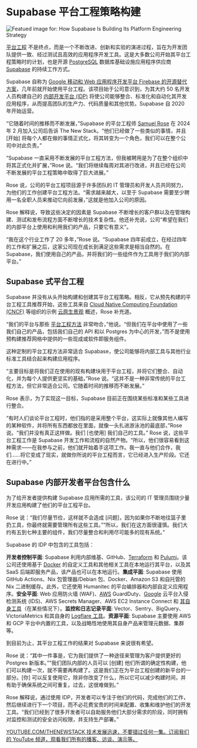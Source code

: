 # Supabase 平台工程策略构建

![Featued image for: How Supabase Is Building Its Platform Engineering Strategy](https://cdn.thenewstack.io/media/2024/08/44d188b4-wesley-tingey-7paifc4fohk-unsplash-1-1024x683.jpg)

[平台工程](https://thenewstack.io/platform-engineering/) 不是终点，而是一个不断改进、创新和实验的演进过程，旨在为开发团队提供一致、经过测试且高效的应用程序开发工具。这是大多数公司开始其平台工程策略时的计划，也是开源 [PostgreSQL](https://thenewstack.io/benchmarking-postgresql-vs-mongodb-for-genai/) 数据库基础设施应用程序供应商 [Supabase](https://supabase.com/) 的持续工作方式。

Supabase 自称为 [Google 移动和 Web 应用程序开发平台 Firebase 的开源替代方案](https://kinsta.com/blog/firebase-alternatives/)，几年前就开始使用平台工程。该项目始于公司意识到，为其大约 50 名开发人员构建自己的 [内部开发平台 (IDP)](https://thenewstack.io/internal-developer-platform-vs-internal-developer-portal-whats-up/) 将使公司能够整合、标准化和自动化其开发应用程序，从而提高团队的生产力、代码质量和其他优势。Supabase 自 2020 年开始运营。

“它随着时间的推移而不断发展，”Supabase 的平台工程师 [Samuel Rose](https://www.linkedin.com/in/samrose/) 在 2024 年 2 月加入公司后告诉 The New Stack。“他们已经做了一些类似的事情，并且 [开始] 将每个人都在做的事情正式化，将其转变为一个角色，我们可以在整个公司中对此负责。”

“Supabase 一直采用不断发展的平台工程方法，但我被聘用是为了在整个组织中将其正式化并扩展，”Rose 说。“我们将继续每周对其进行改进，并且已经在公司不断发展的平台工程策略中取得了巨大进展。”

Rose 说，公司的平台工程项目源于许多团队的 IT 管理员和开发人员共同努力，为他们的工作创建平台工程方法。“需求越来越大，以至于 Supabase 需要至少聘用一名全职人员来推动它向前发展，”这就是他加入公司的原因。

Rose 解释说，导致这些决定的因素是 Supabase 不断增长的客户群以及在管理构建、测试和发布流程方面不断增长的技术复杂性。他还补充说，公司“希望在我们的内部平台上使用和利用我们的产品，只要它有意义”。

“我在这个行业工作了 20 多年，”Rose 说。“Supabase 四年前成立，在经过四年的工作和扩展之后，这家公司现在成长到满足这些需求是相当自然的。在 Supabase，我们使用自己的产品，并将我们的一些组件作为工具用于我们的内部平台。”

## Supabase 式平台工程

Supabase 并没有从头开始构建和创建其平台工程策略。相反，它从预先构建的平台工程工具推荐开始，这些工具来自 [Cloud Native Computing Foundation (CNCF)](https://cncf.io/?utm_content=inline+mention) 等组织的示例 [云原生景观](https://landscape.cncf.io/?view-mode=grid) 概述，Rose 补充道。

“我们的平台与那些 [平台工程方法](https://thenewstack.io/platform-engineering-it-is-all-about-the-tooling/) 非常吻合，”他说。“但我们在平台中使用了一些我们自己的产品，包括我们自己的 API 和以 Postgres 为中心的开发，”而不是使用预构建推荐网格中提供的一些现成或软件即服务组件。

这种定制的平台工程方法非常适合 Supabase，使公司能够将内部工具与其他行业标准工具结合起来构建应用程序。

“主要目标是将我们正在使用的现有构建块用于平台工程，并将它们整合、自动化，并为每个人提供更坚实的基础，”Rose 说。“这并不是一种非常传统的平台工程方法，但它非常适合公司。它随着时间的推移而不断发展。”

Rose 表示，为了实现这一目标，Supabase 目前正在围绕某些标准和某些工具进行整合。

“有时人们谈论平台工程时，他们指的是采用整个平台，这实际上就像其他人编写的某种软件，并将所有东西都放在里面，就像一头扎进游泳池的最底部，”Rose 说。“我们并没有真正这样做。我们 [也使用] 我们自己的工具。”
Rose 说，这些平台工程工作是 Supabase 开发工作和流程的自然产物。“所以，他们很容易看到这种需求——在我参与之前，他们就开始着手这项工作。我一直与他们合作，我们……将它变成了现实，就做你所说的平台工程而言，它已经进入生产阶段。它还在进行中。”

## Supabase 内部开发者平台包含什么

为了给开发者提供构建 Supabase 应用所需的工具，该公司的 IT 管理员围绕少量开发应用构建了他们的平台工程平台。

Rose 说：“我们尽量节俭，这样就不会造成 [问题]，因为如果你不断地往篮子里扔工具，你最终就需要管理所有这些工具。”“所以，我们在这方面很谨慎。我们大约有五到七种主要的组件，我们尽量整合和利用尽可能多的现有系统。”

Supabase 的 IDP 中包含的工具包括：

**开发者控制平面**: Supabase 利用内部维基、GitHub、[Terraform](https://thenewstack.io/terraform-isnt-dead/) 和 [Pulumi](https://thenewstack.io/pulumi-rocks-ai-infused-infrastructure-as-code-platform/)。该公司还使用基于 [Docker](https://www.docker.com/?utm_content=inline+mention) 的自定义工具和其他相关工具在本地运行其平台，以及其 SaaS 后端即服务产品，该产品也可以在本地运行。**集成平面**: Supabase 使用 GitHub Actions、Nix 包管理器/Debian 包、Docker、Amazon S3 和自托管的 Nix 二进制缓存。此外，它还使用 Humanitec 的平台编排器和内部自定义应用程序。**安全平面**: Web 应用防火墙 (WAF)、[AWS](https://aws.amazon.com/?utm_content=inline+mention) GuardDuty、[Google](https://cloud.google.com/?utm_content=inline+mention) 云平台入侵检测系统 (IDS)、AWS Secrets Manager、AWS EC2 Instance Connect 和 [其自身工具](https://github.com/supabase/auth)（在某些情况下）。**监控和日志记录平面**: Vector、Sentry、BigQuery、VictoriaMetrics 和其自身的 [Logflare 工具](https://logflare.app/)。**资源平面**: Supabase 主要使用 AWS 和 GCP 平台中内置的工具，以及战略性地使用其自身产品来管理元数据、集群等。

到目前为止，其平台工程工作的结果对 Supabase 来说很有希望。

Rose 说：“其中一件事是，它为我们提供了一种途径来管理为客户提供更好的 Postgres 新版本。”“我们团队内部的人员可以 [创建] 他们所谓的确定性构建，他们可以构建一次，就不需要再构建了。这是我们正在为平台工程创建的新平台的一部分。[你] 可以反复使用它，除非你改变了什么，所以它可以减少构建时间，并有助于确保系统之间可重复。过去，这很难做到。”

Rose 解释说，通过使用 IDP，开发者可以专注于他们的代码，完成他们的工作，然后继续进行下一个项目，而不必花费宝贵的时间来配置、收集和维护他们的开发工具。“我们已经到了很多开发者可以自助服务他们大部分需求的阶段，同时拥有对监控和测试的安全访问权限，并支持生产部署。”

[
YOUTUBE.COM/THENEWSTACK
技术发展迅速，不要错过任何一集。订阅我们的 YouTube
频道，观看我们所有的播客、访谈、演示等。
](https://youtube.com/thenewstack?sub_confirmation=1)